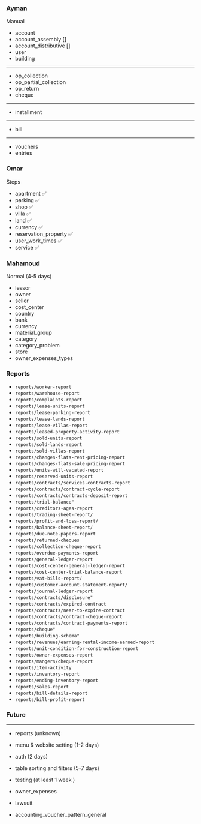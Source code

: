 ### Ayman

Manual

- account
- account_assembly []
- account_distributive [] 
- user
- building

---

- op_collection
- op_partial_collection
- op_return
- cheque

---

- installment

---

- bill

---

- vouchers
- entries

### Omar

Steps

- apartment ✅
- parking ✅
- shop ✅
- villa ✅
- land ✅
- currency ✅
- reservation_property ✅
- user_work_times ✅
- service ✅

### Mahamoud

Normal (4-5 days)

- lessor
- owner
- seller
- cost_center
- country
- bank
- currency
- material_group
- category
- category_problem
- store
- owner_expenses_types

### Reports

- `reports/worker-report`
- `reports/warehouse-report`
- `reports/complaints-report`
- `reports/lease-units-report`
- `reports/lease-parking-report`
- `reports/lease-lands-report`
- `reports/lease-villas-report`
- `reports/leased-property-activity-report`
- `reports/sold-units-report`
- `reports/sold-lands-report`
- `reports/sold-villas-report`
- `reports/changes-flats-rent-pricing-report`
- `reports/changes-flats-sale-pricing-report`
- `reports/units-will-vacated-report`
- `reports/reserved-units-report`
- `reports/contracts/services-contracts-report`
- `reports/contracts/contract-cycle-report`
- `reports/contracts/contracts-deposit-report`
- `reports/trial-balance"`
- `reports/creditors-ages-report`
- `reports/trading-sheet-report/`
- `reports/profit-and-loss-report/`
- `reports/balance-sheet-report/`
- `reports/due-note-papers-report`
- `reports/returned-cheques`
- `reports/collection-cheque-report`
- `reports/overdue-payments-report`
- `reports/general-ledger-report`
- `reports/cost-center-general-ledger-report`
- `reports/cost-center-trial-balance-report`
- `reports/vat-bills-report/`
- `reports/customer-account-statement-report/`
- `reports/journal-ledger-report`
- `reports/contracts/disclosure"`
- `reports/contracts/expired-contract`
- `reports/contracts/near-to-expire-contract`
- `reports/contracts/contract-cheque-report`
- `reports/contracts/contract-payments-report`
- `reports/cheque"`
- `reports/building-schema"`
- `reports/revenues/earning-rental-income-earned-report`
- `reports/unit-condition-for-construction-report`
- `reports/owner-expenses-report`
- `reports/mangers/cheque-report`
- `reports/item-activity`
- `reports/inventory-report`
- `reports/ending-inventory-report`
- `reports/sales-report`
- `reports/bill-details-report`
- `reports/bill-profit-report`

### Future

---

- reports (unknown)

- menu & website setting (1-2 days)
- auth (2 days)
- table sorting and filters (5-7 days)
- testing (at least 1 week )

- owner_expenses
- lawsuit
- accounting_voucher_pattern_general
